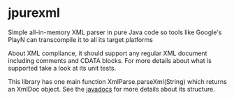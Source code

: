 jpurexml
========

Simple all-in-memory XML parser in pure Java code so tools like Google's PlayN can transcompile it to all its target platforms

About XML compliance, it should support any regular XML document including comments and CDATA blocks. For more details about what is supported take a look at its unit tests.

This library has one main function XmlParse.parseXml(String) which returns an XmlDoc object. See the [javadocs](http://asilvestre.github.com/jpurexml/apidocs/index.html) for more details about its structure.

